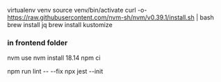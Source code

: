 virtualenv venv
source venv/bin/activate
curl -o- https://raw.githubusercontent.com/nvm-sh/nvm/v0.39.1/install.sh | bash
brew install jq
brew install kustomize

### in frontend folder
nvm use
nvm install 18.14
npm ci

npm run lint -- --fix
npx jest --init